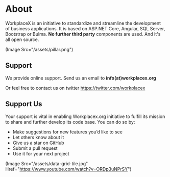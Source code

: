 # About <i class="fas fa-info-circle"></i>
WorkplaceX is an initiative to standardize and streamline the development of business applications. It is based on ASP.NET Core, Angular, SQL Server, Bootstrap or Bulma. **No further third party** components are used. And it's all open source.

(Image Src="/assets/pillar.png")

## Support <i class="fas fa-at"></i>
We provide online support. Send us an email to **info(at)workplacex.org**

Or feel free to contact us on twitter https://twitter.com/workplacex

## Support Us <i class="fas fa-hands-helping"></i>
Your support is vital in enabling Workplacex.org initiative to fulfill its mission to share and further develop its code base. You can do so by:
* Make suggestions for new features you’d like to see
* Let others know about it
* Give us a star on GitHub
* Submit a pull request
* Use it for your next project

(Image Src="/assets/data-grid-tile.jpg" Href="https://www.youtube.com/watch?v=ORDp3uNPrSY")